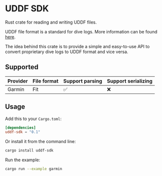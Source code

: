# UDDF SDK

Rust crate for reading and writing UDDF files.

UDDF file format is a standard for dive logs. More information can be found [here](https://www.streit.cc/extern/uddf_v321/en/index.html).

The idea behind this crate is to provide a simple and easy-to-use API to convert proprietary dive logs to UDDF format and vice versa.

## Supported

| Provider | File format | Support parsing    | Support serializing |
| -------- | ----------- | ------------------ | ------------------- |
| Garmin   | Fit         | :white_check_mark: | :x:                 |

## Usage

Add this to your `Cargo.toml`:

```toml
[dependencies]
uddf-sdk = "0.1"
```

Or install it from the command line:

```sh
cargo install uddf-sdk
```

Run the example:

```sh
cargo run --example garmin
```